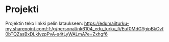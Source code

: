# Projekti
Projektin teko
linkki pelin lataukseen: https://edumailturku-my.sharepoint.com/:f:/g/personal/nk6104_edu_turku_fi/Euf0MdGYgipBkCvf0bTQZasBxDLklvzpPvA-s4tLyWALmA?e=Zxhgf6
